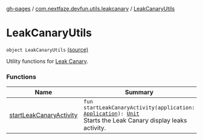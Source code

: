 [gh-pages](../../index.md) / [com.nextfaze.devfun.utils.leakcanary](../index.md) / [LeakCanaryUtils](.)

# LeakCanaryUtils

`object LeakCanaryUtils` [(source)](https://github.com/NextFaze/dev-fun/tree/master/devfun-util-leakcanary/src/main/java/com/nextfaze/devfun/utils/leakcanary/LeakCanaryUtils.kt#L12)

Utility functions for [Leak Canary](https://github.com/square/leakcanary).

### Functions

| Name | Summary |
|---|---|
| [startLeakCanaryActivity](start-leak-canary-activity.md) | `fun startLeakCanaryActivity(application: `[`Application`](https://developer.android.com/reference/android/app/Application.html)`): `[`Unit`](https://kotlinlang.org/api/latest/jvm/stdlib/kotlin/-unit/index.html)<br>Starts the Leak Canary display leaks activity. |
